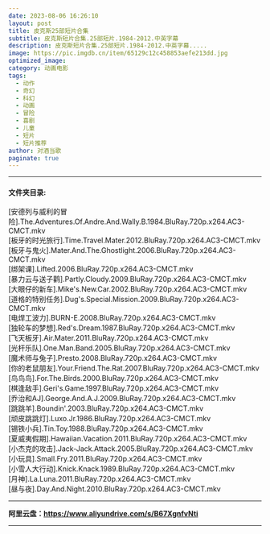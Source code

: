 ```yaml
---
date: 2023-08-06 16:26:10
layout: post
title: 皮克斯25部短片合集
subtitle: 皮克斯短片合集.25部短片.1984-2012.中英字幕
description: 皮克斯短片合集.25部短片.1984-2012.中英字幕.....  
image: https://pic.imgdb.cn/item/65129c12c458853aefe213dd.jpg
optimized_image: 
category: 动画电影
tags:
  - 动作
  - 奇幻
  - 科幻
  - 动画
  - 冒险
  - 喜剧
  - 儿童
  - 短片
  - 短片推荐
author: 对酒当歌
paginate: true
---
```


---

#### 文件夹目录:

[安德列与威利的冒险].The.Adventures.Of.Andre.And.Wally.B.1984.BluRay.720p.x264.AC3-CMCT.mkv  
[板牙的时光旅行].Time.Travel.Mater.2012.BluRay.720p.x264.AC3-CMCT.mkv  
[板牙与鬼火].Mater.And.The.Ghostlight.2006.BluRay.720p.x264.AC3-CMCT.mkv  
[绑架课].Lifted.2006.BluRay.720p.x264.AC3-CMCT.mkv  
[暴力云与送子鹳].Partly.Cloudy.2009.BluRay.720p.x264.AC3-CMCT.mkv  
[大眼仔的新车].Mike's.New.Car.2002.BluRay.720p.x264.AC3-CMCT.mkv  
[道格的特别任务].Dug's.Special.Mission.2009.BluRay.720p.x264.AC3-CMCT.mkv  
[电焊工波力].BURN-E.2008.BluRay.720p.x264.AC3-CMCT.mkv  
[独轮车的梦想].Red's.Dream.1987.BluRay.720p.x264.AC3-CMCT.mkv  
[飞天板牙].Air.Mater.2011.BluRay.720p.x264.AC3-CMCT.mkv  
[光杆乐队].One.Man.Band.2005.BluRay.720p.x264.AC3-CMCT.mkv  
[魔术师与兔子].Presto.2008.BluRay.720p.x264.AC3-CMCT.mkv  
[你的老鼠朋友].Your.Friend.The.Rat.2007.BluRay.720p.x264.AC3-CMCT.mkv  
[鸟鸟鸟].For.The.Birds.2000.BluRay.720p.x264.AC3-CMCT.mkv  
[棋逢敌手].Geri's.Game.1997.BluRay.720p.x264.AC3-CMCT.mkv  
[乔治和AJ].George.And.A.J.2009.BluRay.720p.x264.AC3-CMCT.mkv  
[跳跳羊].Boundin'.2003.BluRay.720p.x264.AC3-CMCT.mkv  
[顽皮跳跳灯].Luxo.Jr.1986.BluRay.720p.x264.AC3-CMCT.mkv  
[锡铁小兵].Tin.Toy.1988.BluRay.720p.x264.AC3-CMCT.mkv  
[夏威夷假期].Hawaiian.Vacation.2011.BluRay.720p.x264.AC3-CMCT.mkv  
[小杰克的攻击].Jack-Jack.Attack.2005.BluRay.720p.x264.AC3-CMCT.mkv  
[小玩具].Small.Fry.2011.BluRay.720p.x264.AC3-CMCT.mkv  
[小雪人大行动].Knick.Knack.1989.BluRay.720p.x264.AC3-CMCT.mkv  
[月神].La.Luna.2011.BluRay.720p.x264.AC3-CMCT.mkv  
[昼与夜].Day.And.Night.2010.BluRay.720p.x264.AC3-CMCT.mkv  

---

**阿里云盘：<https://www.aliyundrive.com/s/B67XgnfvNti>**

---

